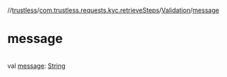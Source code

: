//[trustless](../../../index.md)/[com.trustless.requests.kyc.retrieveSteps](../index.md)/[Validation](index.md)/[message](message.md)

# message

\
val [message](message.md): [String](https://kotlinlang.org/api/latest/jvm/stdlib/kotlin/-string/index.html)
